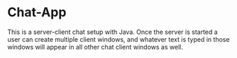 # Chat-App

This is a server-client chat setup with Java. Once the server is started a user can create multiple client windows, and whatever text is typed in those windows will appear in all other chat client windows as well.
